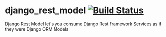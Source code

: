 # django_rest_model [![Build Status](https://travis-ci.org/MarcoGlauser/django_rest_model.svg?branch=master)](https://travis-ci.org/MarcoGlauser/django_rest_model)
Django Rest Model let's you consume Django Rest Framework Services as if they were Django ORM Models
